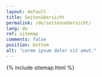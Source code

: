 ```yaml
---
layout: default
title: Seitenübersicht
permalink: /de/seitenuebersicht/
lang: de
ref: sitemap
comments: false
position: bottom
alt: "Lorem ipsum dolor sit amut."
---
```

<!-- Start editing content here -->
<!-- Stop editing content here -->
{% include sitemap.html %}
<!-- Start editing content here -->
